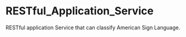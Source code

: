 # RESTful_Application_Service
RESTful application Service that can classify American Sign Language.
